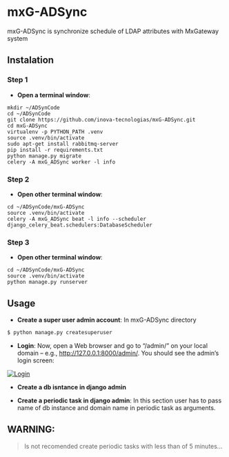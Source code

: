# mxG-ADSync

mxG-ADSync is synchronize schedule of LDAP attributes with MxGateway system

## Instalation

### Step 1
- **Open a terminal window**:
```
mkdir ~/ADSynCode
cd ~/ADSynCode
git clone https://github.com/inova-tecnologias/mxG-ADSync.git
cd mxG-ADSync
virtualenv -p PYTHON_PATH .venv
source .venv/bin/activate
sudo apt-get install rabbitmq-server
pip install -r requirements.txt
python manage.py migrate
celery -A mxG_ADSync worker -l info
```
### Step 2
- **Open other terminal window**:
```
cd ~/ADSynCode/mxG-ADSync
source .venv/bin/activate
celery -A mxG_ADSync beat -l info --scheduler django_celery_beat.schedulers:DatabaseScheduler
```
### Step 3
- **Open other terminal window**:
```
cd ~/ADSynCode/mxG-ADSync
source .venv/bin/activate
python manage.py runserver
```
## Usage
- **Create a super user admin account**:
In mxG-ADSync directory

```python
$ python manage.py createsuperuser
```
- **Login**:
Now, open a Web browser and go to “/admin/” on your local domain – e.g., http://127.0.0.1:8000/admin/. You should see the admin’s login screen:

<a href="https://docs.djangoproject.com/en/1.8/_images/admin01.png"><img src="https://docs.djangoproject.com/en/1.8/_images/admin01.png" title="Login" alt="Login"></a>

<!-- [![FVCproductions](https://avatars1.githubusercontent.com/u/4284691?v=3&s=200)](http://fvcproductions.com) -->

- **Create a db isntance in django admin**

- **Create a periodic task in django admin**:
In this section user has to pass name of db instance and domain name in periodic task as arguments.

## WARNING:

> Is not recomended create periodic tasks with less than of 5 minutes...


